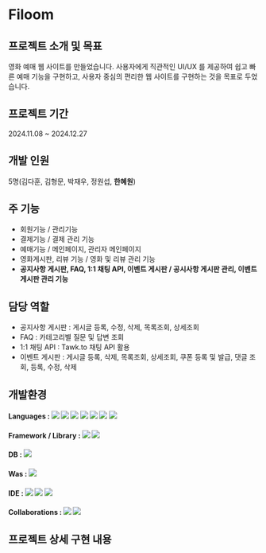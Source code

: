 # Filoom
## 프로젝트 소개 및 목표
영화 예매 웹 사이트를 만들었습니다. 
사용자에게 직관적인 UI/UX 를 제공하여 쉽고 빠른 예매 기능을 구현하고, 사용자 중심의 편리한 웹 사이트를 구현하는 것을 목표로 두었습니다. 

## 프로젝트 기간
2024.11.08 ~ 2024.12.27

## 개발 인원 
5명(김다훈, 김형문, 박재우, 정원섭, **한혜원**)

## 주 기능 
- 회원기능 / 관리기능
- 결제기능 / 결제 관리 기능
- 예매기능 / 메인페이지, 관리자 메인페이지
- 영화게시판, 리뷰 기능 / 영화 및 리뷰 관리 기능
- **공지사항 게시판, FAQ, 1:1 채팅 API, 이벤트 게시판 / 공시사항 게시판 관리, 이벤트 게시판 관리 기능**
  
## 담당 역할
- 공지사항 게시판 : 게시글 등록, 수정, 삭제, 목록조회, 상세조회
- FAQ : 카테고리별 질문 및 답변 조회
- 1:1 채팅 API : Tawk.to 채팅 API 활용
- 이벤트 게시판 : 게시글 등록, 삭제, 목록조회, 상세조회, 쿠폰 등록 및 발급, 댓글 조회, 등록, 수정, 삭제
  
## 개발환경 
#### Languages : <img src="https://img.shields.io/badge/Java-139BB4?style=flat:logo=Java&logoColor=white"/>  <img src="https://img.shields.io/badge/HTML5-E34F26?style=flat:logo=HTML5&logoColor=white"/>  <img src="https://img.shields.io/badge/CSS3-1572B6?style=flat:logo=CSS3&logoColor=white"/> <img src="https://img.shields.io/badge/JavaScript-F7DF1E?style=flat:logo=JavaScript&logoColor=black"/>  <img src="https://img.shields.io/badge/Ajax-00B2FF?style=flat:logo=JavaScript&logoColor=black"/>  <img src="https://img.shields.io/badge/jQuery-0769AD?style=flat:logo=jQuery&logoColor=white"/>  <img src="https://img.shields.io/badge/JSTL-721412?style=flat:logo=JSTL&logoColor=white"/> 
#### Framework / Library : <img src="https://img.shields.io/badge/Spring-6DB33F?style=flat:logo=Spring&logoColor=white"/>  <img src="https://img.shields.io/badge/MyBatis-1F8ACB?style=flat:logo=MyBatis&logoColor=white"/>  
#### DB : <img src="https://img.shields.io/badge/Oracles-00C244?style=flat:logo=Oracle&logoColor=white"/>
#### Was : <img src="https://img.shields.io/badge/Apache Tomcat-F8DC75?style=flat:logo=Apache Tomcat&logoColor=white"/>  
#### IDE : <img src="https://img.shields.io/badge/STS-6DB33F?style=flat:logo=STS&logoColor=white"/> <img src="https://img.shields.io/badge/Oracle SQL Developer-00C244?style=flat:logo=Oracle SQL Developer&logoColor=white"/> <img src="https://img.shields.io/badge/Visual Studlo Code-1572B6?style=flat:logo=VisualStudioCode&logoColor=white"/>
#### Collaborations : <img src="https://img.shields.io/badge/Slack-4A154B?style=flat:logo=Slack&logoColor=white"/>  <img src="https://img.shields.io/badge/GitHub-181717?style=flat:logo=GitHub&logoColor=white"/>

## 프로젝트 상세 구현 내용




